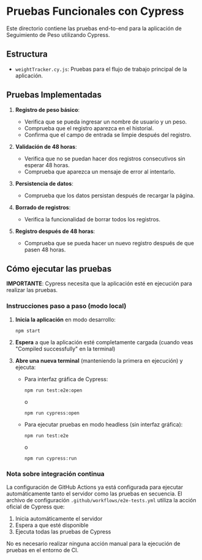 # Pruebas Funcionales con Cypress

Este directorio contiene las pruebas end-to-end para la aplicación de Seguimiento de Peso utilizando Cypress.

## Estructura

- `weightTracker.cy.js`: Pruebas para el flujo de trabajo principal de la aplicación.

## Pruebas Implementadas

1. **Registro de peso básico**:
   - Verifica que se pueda ingresar un nombre de usuario y un peso.
   - Comprueba que el registro aparezca en el historial.
   - Confirma que el campo de entrada se limpie después del registro.

2. **Validación de 48 horas**:
   - Verifica que no se puedan hacer dos registros consecutivos sin esperar 48 horas.
   - Comprueba que aparezca un mensaje de error al intentarlo.

3. **Persistencia de datos**:
   - Comprueba que los datos persistan después de recargar la página.

4. **Borrado de registros**:
   - Verifica la funcionalidad de borrar todos los registros.

5. **Registro después de 48 horas**:
   - Comprueba que se pueda hacer un nuevo registro después de que pasen 48 horas.

## Cómo ejecutar las pruebas

**IMPORTANTE**: Cypress necesita que la aplicación esté en ejecución para realizar las pruebas.

### Instrucciones paso a paso (modo local)

1. **Inicia la aplicación** en modo desarrollo:
   ```
   npm start
   ```

2. **Espera** a que la aplicación esté completamente cargada (cuando veas "Compiled successfully" en la terminal)

3. **Abre una nueva terminal** (manteniendo la primera en ejecución) y ejecuta:
   - Para interfaz gráfica de Cypress:
     ```
     npm run test:e2e:open
     ```
     o
     ```
     npm run cypress:open
     ```

   - Para ejecutar pruebas en modo headless (sin interfaz gráfica):
     ```
     npm run test:e2e
     ```
     o
     ```
     npm run cypress:run
     ```

### Nota sobre integración continua

La configuración de GitHub Actions ya está configurada para ejecutar automáticamente tanto el servidor como las pruebas en secuencia. El archivo de configuración `.github/workflows/e2e-tests.yml` utiliza la acción oficial de Cypress que:

1. Inicia automáticamente el servidor
2. Espera a que esté disponible
3. Ejecuta todas las pruebas de Cypress

No es necesario realizar ninguna acción manual para la ejecución de pruebas en el entorno de CI.
